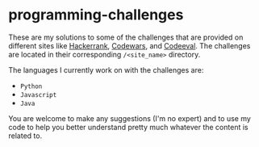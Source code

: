 # programming-challenges

These are my solutions to some of the challenges that are provided on different sites like [Hackerrank](https://www.hackerrank.com/), [Codewars](https://www.codewars.com/), and [Codeeval](https://www.codeeval.com/). The challenges are located in their corresponding `/<site_name>` directory.

The languages I currently work on with the challenges are:

* `Python`
* `Javascript`
* `Java`

You are welcome to make any suggestions (I'm no expert) and to use my code to help you better understand pretty much whatever the content is related to. 
